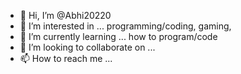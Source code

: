 - 👋 Hi, I’m @Abhi20220
- 👀 I’m interested in ... programming/coding, gaming, 
- 🌱 I’m currently learning ... how to program/code
- 💞️ I’m looking to collaborate on ... 
- 📫 How to reach me ...

<!---
Abhi20220/Abhi20220 is a ✨ special ✨ repository because its `README.md` (this file) appears on your GitHub profile.
You can click the Preview link to take a look at your changes.
--->
